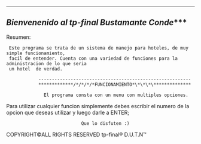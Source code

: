 ----------------------------------------------------------
*******Bienvenenido al tp-final Bustamante Conde**********
----------------------------------------------------------

Resumen:

	 Este programa se trata de un sistema de manejo para hoteles, de muy simple funcionamiento,
	 facil de entender. Cuenta con una variedad de funciones para la administracion de lo que seria
	 un hotel  de verdad.

			    ---------------------------------------------------------
			    *************/*/*/*/*FUNCIONAMIENTO*\*\*\*\**************	 

			      El programa consta con un menu con multiples opciones.
Para utilizar cualquier funcion simplemente debes escribir el numero de la opcion que deseas utilizar y luego darle a ENTER;

		            			Que lo disfuten :)

 









COPYRIGHT©ALL RIGHTS RESERVED tp-final® D.U.T.N™
